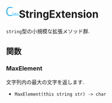 # <img src="/icons/class.png" width="35px"/>StringExtension
`string`型の小規模な拡張メソッド群.



## 関数

### MaxElement
文字列内の最大の文字を返します.  

- `MaxElement(this string str) -> char`